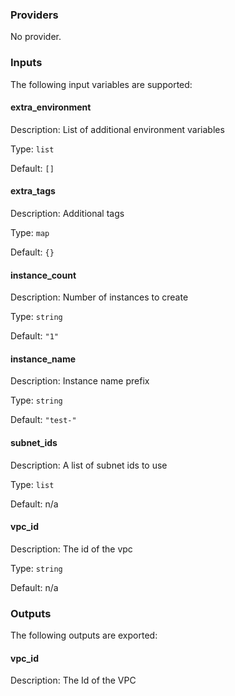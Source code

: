 ### Providers

No provider.

### Inputs

The following input variables are supported:

#### extra\_environment

Description: List of additional environment variables

Type: `list`

Default: `[]`

#### extra\_tags

Description: Additional tags

Type: `map`

Default: `{}`

#### instance\_count

Description: Number of instances to create

Type: `string`

Default: `"1"`

#### instance\_name

Description: Instance name prefix

Type: `string`

Default: `"test-"`

#### subnet\_ids

Description: A list of subnet ids to use

Type: `list`

Default: n/a

#### vpc\_id

Description: The id of the vpc

Type: `string`

Default: n/a

### Outputs

The following outputs are exported:

#### vpc\_id

Description: The Id of the VPC
